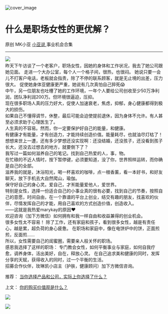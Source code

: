 ![cover_image](https://mmbiz.qpic.cn/mmbiz_jpg/A8SKDch4cJED2qL0h4PbxcNQc6DLQZYDaKCNO0JoWsmfLwiaZTrZxdpCnibgzMY8fvwc6GAWpEicEOa1SBe4rxa8g/0?wx_fmt=jpeg)

#  什么是职场女性的更优解？

原创  MK小亚  [ 小亚说 ](https://mp.weixin.qq.com/mp/appmsgalbum?__biz=MzUxNDAwNTk0MQ==&action=getalbum&album_id=2679158701706002433#wechat_redirect) 事业机会合集

__ _ _ _ _

![](https://mmbiz.qpic.cn/mmbiz_jpg/A8SKDch4cJED2qL0h4PbxcNQc6DLQZYDLJkhic2uumYdtY8BbicakYlLvH7W1RtibichKrnCOSJJf1MnfSEOJXpzVw/640?wx_fmt=jpeg)
​  
昨天下午访谈了一个老客户，职场女性，因她的身体和工作状况，我去了她公司跟她见面。  走进一个大办公室，每个人一个格子间，很热，也很闷。
她说只要一会儿不打客户电话，老板就会指责，除了不停的联系顾客，就是无止境的出差，压力很大。  促使她身体亚健康更严重，她说有几次真怕自己猝死😱  
中午，另一位朋友也吐槽了她的工作环境，一年个人要给公司创收至少50万净利润，团队净利润200万。但环境很逼迫，压抑。  
现在很多职场人真的压力好大，促使人加速衰老，焦虑，抑郁，身心健康都得到极大的损伤。  
如果自己不懂得调节，休整，最后可能会迫使提前退休，因为身体不允许。有人甚至必须求助于心理医生了。  
人生真的不容易。然而，你一定要保护好自己的能量，和健康。  
有健康才有能量，才有创造力，才能持续创造价值。能量耗尽，也就油尽灯枯了！  
想想来世上一遭，还有多少梦想还没实现啊：还没结婚，还没孩子，还没看到孩子长大，还没去过想去的地方，就要倒下了？  
我写过一篇如何滋养自己的笔记。找到自己热爱的人，事，物。  
在忙碌的不近人情时，按下暂停键，必须要知道，没了你，世界照样运转，而你确是自己的全部。  
滋养我的就是，沐浴阳光，喝一杯喜欢的咖啡，点一根香薰，看一本好书，和好友聊天，放下手机去大自然爬山，瑜伽。  
保守好自己的身心灵。爱自己，才🈶能量爱他人，爱世界。  
特别是女性，选择一份适合自己的小事业真的很有必要，找到自己的节奏，按照自己的意愿，时间自由，在一个靠谱的平台上创业，结交有趣的朋友，找喜欢的伙伴，尽情发挥自己的才能，用自己喜欢的方式创造价值，创造收入。  
——这就是我热爱marykay的原因❤️  
欢迎咨询（加下方微信）如何拥有和我一样自由和收益兼得的创业机会。  
很多女性太不容易！  除了工作，还有家庭和孩子，看到很多女性，越是有责任心，越是累，超负荷的身心疲惫。
在职场和家庭中，像在电饼炉中的饼，正面煎煎，反面煎……  
所以，女性需要自己的闺蜜圈，需要亲人般关怀的职场。  
感恩我选择了这样的职场：  专门教会女性，如何平衡事业与家庭，如何自我疗愈，调养身体，活出美好，自在，释放心灵。
在自己追求美和健康的同时，发挥分享的天赋，获得收入的同时，过一个平衡的生活。  
招募合作伙伴，玫琳凯小店主（护肤，健康顾问）加下方微信咨询。  
  
  

推荐： [ 当你选择产品和公司，实际上你选择了什么？
](https://mp.weixin.qq.com/s?__biz=MzUxNDAwNTk0MQ==&mid=2247484991&idx=1&sn=85b2a656ad85db2cfeba7d41cbd1378f&scene=21#wechat_redirect)  

上文： [ 你的购买价值观是什么？
](https://mp.weixin.qq.com/s?__biz=MzUxNDAwNTk0MQ==&mid=2247484995&idx=1&sn=717a6b1ddc6fae1c3865715408cd13f4&scene=21#wechat_redirect)

![](https://mmbiz.qpic.cn/mmbiz_gif/b96CibCt70iaZ7Bia3Wm91cEuWhERXfCYjTia9tf7aMjVBNRETSa2NpGjCV6tyNvgCLos8LBgwEgxcwaIw8zdOsG7A/640?wx_fmt=gif)

![](https://mmbiz.qpic.cn/mmbiz_jpg/A8SKDch4cJEicCnqTxiatgGquhIicZ1wJ1Dth5YOOzoYV7U4N3HmiaO0vVAzjOpBVdtF0gnL632Fc7HqiaDmgveQDEw/640?wx_fmt=jpeg)
